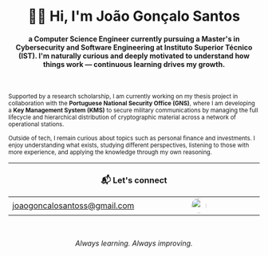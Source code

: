 <h1 align="center">👋🏻 Hi, I'm João Gonçalo Santos</h1>

<strong><h4 align="center">
  a Computer Science Engineer currently pursuing a Master's in Cybersecurity and Software Engineering at Instituto Superior Técnico (IST). I'm naturally curious and deeply motivated to understand how things work — continuous learning drives my growth.
</h4></strong>
<br>
<p><small>
  Supported by a research scholarship, I am currently working on my thesis project in collaboration with the <strong>Portuguese National Security Office (GNS)</strong>, where I am developing a <strong>Key Management System (KMS)</strong> to secure military communications by managing the full lifecycle and hierarchical distribution of cryptographic material across a network of operational stations.

  Outside of tech, I remain curious about topics such as personal finance and investments. I enjoy understanding what exists, studying different perspectives, listening to those with more experience, and applying the knowledge through my own reasoning. 
</small></p>

---

<div align="center">

<h3>📬 Let's connect</h3>

<table width="80%">
  <tr>
    <td align="center" width="50%">
      <a href="mailto:joaogoncalosantoss@gmail.com">joaogoncalosantoss@gmail.com</a>
    </td>
    <td align="center" width="50%">
      <a href="https://www.linkedin.com/in/joaogoncalosantos/" target="_blank">
        <img src="https://cdn.jsdelivr.net/gh/devicons/devicon/icons/linkedin/linkedin-original.svg" width="30" style="border-radius: 50%;" />
      </a>
    </td>
  </tr>
</table>

</div>

<br>

<p align="center"><i>
Always learning. Always improving.
</i></p>
